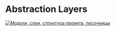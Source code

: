 Abstraction Layers
===============
[![Модули, слои, структура проекта, песочницы](https://img.youtube.com/vi/O7A9chb573E/0.jpg)](https://www.youtube.com/watch?v=O7A9chb573E)
